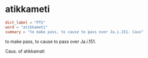 # atikkameti

``` toml
dict_label = "PTS"
word = "atikkameti"
summary = "to make pass, to cause to pass over Ja.i.151. Caus"
```

to make pass, to cause to pass over Ja.i.151.

Caus. of atikkamati

